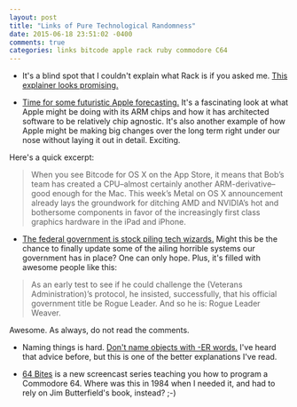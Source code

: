 ```yaml
---
layout: post
title: "Links of Pure Technological Randomness"
date: 2015-06-18 23:51:02 -0400
comments: true
categories: links bitcode apple rack ruby commodore C64 
---
```


* It's a blind spot that I couldn't explain what Rack is if you asked me.  [This explainer looks promising.](http://rubylogs.com/rack-first-principles)


* [Time for some futuristic Apple forecasting.](https://medium.com/@InertialLemon/apple-s-bitcode-telegraphs-future-cpu-plans-a7b90d326228)  It's a fascinating look at what Apple might be doing with its ARM chips and how it has architected software to be relatively chip agnostic.  It's also another example of how Apple might be making big changes over the long term right under our nose without laying it out in detail.  Exciting.

Here's a quick excerpt:

>  When you see Bitcode for OS X on the App Store, it means that Bob’s team has created a CPU–almost certainly another ARM-derivative–good enough for the Mac. This week’s Metal on OS X announcement already lays the groundwork for ditching AMD and NVIDIA’s hot and bothersome components in favor of the increasingly first class graphics hardware in the iPad and iPhone.

* [The federal government is stock piling tech wizards.](http://www.fastcompany.com/3046756/obama-and-his-geeks)  Might this be the chance to finally update some of the ailing horrible systems our government has in place?  One can only hope. Plus, it's filled with awesome people like this:

>   As an early test to see if he could challenge the (Veterans Administration)’s protocol, he insisted, successfully, that his official government title be Rogue Leader. And so he is: Rogue Leader Weaver.

Awesome. As always, do not read the comments.

* Naming things is hard.  [Don't name objects with -ER words.](http://www.yegor256.com/2015/03/09/objects-end-with-er.html)  I've heard that advice before, but this is one of the better explanations I've read.

* [64 Bites](http://64bites.com/) is a new screencast series teaching you how to program a Commodore 64. Where was this in 1984 when I needed it, and had to rely on Jim Butterfield's book, instead? ;-)


